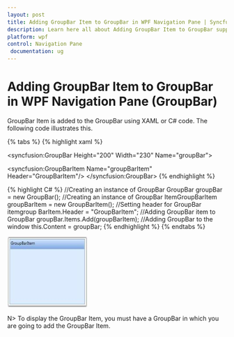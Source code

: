 ```yaml
---
layout: post
title: Adding GroupBar Item to GroupBar in WPF Navigation Pane | Syncfusion
description: Learn here all about Adding GroupBar Item to GroupBar support in Syncfusion WPF Navigation Pane (GroupBar) control and more.
platform: wpf
control: Navigation Pane
 documentation: ug
---
```


# Adding GroupBar Item to GroupBar in WPF Navigation Pane (GroupBar)

GroupBar Item is added to the GroupBar using XAML or C# code. The following code illustrates this. 


{% tabs %}
{% highlight xaml %} 
<!-- Adding GroupBar -->
<syncfusion:GroupBar Height="200" Width="230" Name="groupBar"> 
 <!-- Adding GroupBarItem -->  
 <syncfusion:GroupBarItem Name="groupBarItem" Header="GroupBarItem"/>
 </syncfusion:GroupBar> 
 {% endhighlight %} 

{% highlight C# %} 
//Creating an instance of GroupBar
GroupBar groupBar = new GroupBar();
//Creating an instance of GroupBar
ItemGroupBarItem groupBarItem = new GroupBarItem();
//Setting header for GroupBar itemgroup
BarItem.Header = "GroupBarItem";
//Adding GroupBar item to GroupBar
groupBar.Items.Add(groupBarItem);
//Adding GroupBar to the window
this.Content = groupBar; 
{% endhighlight %} 
{% endtabs %}




![Adding-GroupBar-Item-to-GroupBar_img1](Adding-GroupBar-Item-to-GroupBar_images/Adding-GroupBar-Item-to-GroupBar_img1.jpeg)





N> To display the GroupBar Item, you must have a GroupBar in which you are going to add the GroupBar Item.



